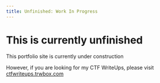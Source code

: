 ```yaml
---
title: Unfinished: Work In Progress
---
```


# This is currently unfinished

This portfolio site is currently under construction

However, if you are looking for my CTF WriteUps, please visit [ctfwriteups.trwbox.com](https://ctfwriteups.trwbox.com)